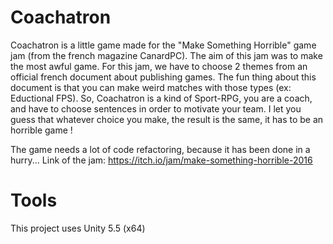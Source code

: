# Coachatron
Coachatron is a little game made for the "Make Something Horrible" game jam (from the french magazine CanardPC). The aim of this jam was to make the most awful game.
For this jam, we have to choose 2 themes from an official french document about publishing games. The fun thing about this document is that you can make weird matches with those types (ex: Eductional FPS).
So, Coachatron is a kind of Sport-RPG, you are a coach, and have to choose sentences in order to motivate your team. I let you guess that whatever choice you make, the result is the same, it has to be an horrible game !

The game needs a lot of code refactoring, because it has been done in a hurry...
Link of the jam: https://itch.io/jam/make-something-horrible-2016

# Tools
This project uses Unity 5.5 (x64)
